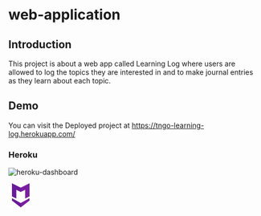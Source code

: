 # web-application
## Introduction
This project is about a web app called Learning Log where users are allowed to
log the topics they are interested in and to make journal entries as they learn
about each topic.

## Demo
You can visit the Deployed project at https://tngo-learning-log.herokuapp.com/

### Heroku
![heroku-dashboard]()

![alt text](https://github.com/adam-p/markdown-here/raw/master/src/common/images/icon48.png "Logo Title Text 1")
